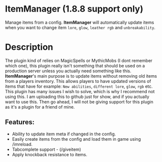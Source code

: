# **ItemManager** (1.8.8 support only)
Manage items from a config. **ItemManager** will automatically update items when you want to change item `lore`, `glow`, `leather rgb` and `unbreakability`.

# Description
The plugin kind of relies on MagicSpells or MythicMobs (I dont remember which one), this plugin really isn't something that should be used on a production server unless you actually need something like this. **ItemManager**'s main purpose is to update items without removing old items from a players inventory. This allows players to have updated versions of items that have for example: `New abilities`, `different lore`, `glow`, `rgb` etc. This plugin has many issues I wish to solve, which is why I recommend not using this. I am uploading this to github just for show, and if you actually want to use this. Then go ahead, I will not be giving support for this plugin as it's a plugin for a friend of mine.

## Features:
* Ability to update item meta if changed in the config.
* Easily create items from the config and load them in game using /imreload.
* Tabcomplete support - (/giveitem)
* Apply knockback resistance to items.
